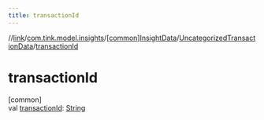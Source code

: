 ```yaml
---
title: transactionId
---
```

//[link](../../../../index.html)/[com.tink.model.insights](../../index.html)/[[common]InsightData](../index.html)/[UncategorizedTransactionData](index.html)/[transactionId](transaction-id.html)



# transactionId



[common]\
val [transactionId](transaction-id.html): [String](https://kotlinlang.org/api/latest/jvm/stdlib/kotlin/-string/index.html)





